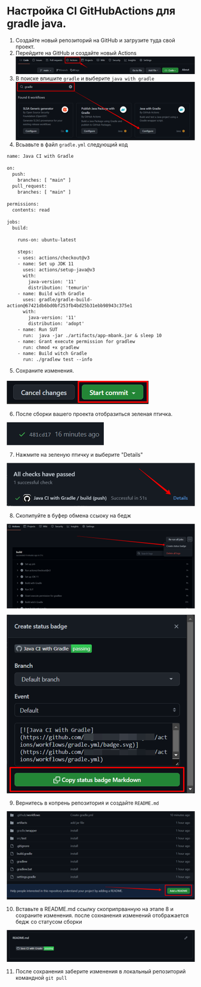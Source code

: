  
# Настройка CI GitHubActions для gradle java.

1. Создайте новый репозиторий на GitHub и загрузите туда свой проект.
2. Перейдите на GitHub и создайте новый Actions 
![](/images/ActionsButton.png)
3. В поиске впишите `gradle` и выберите `java with gradle`
![](/images/ActionsYmlFileCreate.png)
4. Всьавьте в файл `gradle.yml` следующий код
```
name: Java CI with Gradle

on:
  push:
    branches: [ "main" ]
  pull_request:
    branches: [ "main" ]

permissions:
  contents: read

jobs:
  build:

    runs-on: ubuntu-latest

    steps:
    - uses: actions/checkout@v3
    - name: Set up JDK 11
      uses: actions/setup-java@v3
      with:
        java-version: '11'
        distribution: 'temurin'
    - name: Build with Gradle
      uses: gradle/gradle-build-action@67421db6bd0bf253fb4bd25b31ebb98943c375e1
      with:
        java-version: '11'
        distribution: 'adopt'
    - name: Run SUT
      run:  java -jar ./artifacts/app-mbank.jar & sleep 10
    - name: Grant execute permission for gradlew
      run: chmod +x gradlew
    - name: Build witch Gradle
      run: ./gradlew test --info
```
5. Сохраните изменения.

![](/images/startCommit.png)

6. После сборки вашего проекта отобразиться зеленая птичка. 

![](/images/check.png)


7. Нажмите на зеленую птичку и выберите "Details"

![](/images/details.png)

8. Скопипуйте в буфер обмена ссыоку на бедж

![](/images/new.png)

![](/images/saveBageLink.png)

9. Вернитесь в копрень репозитория и создайте `README.md` 

![](images/addreadme.png)

10. Вставьте в README.md ссылку скоприпрванную на этапе 8 и сохраните изменения. 
после сохнанения изменений отображается бедж со статусом сборки 

![](images/bage.png)

11. После сохранения заберите изменения в локальный репозиторий командной  `git pull`








      

